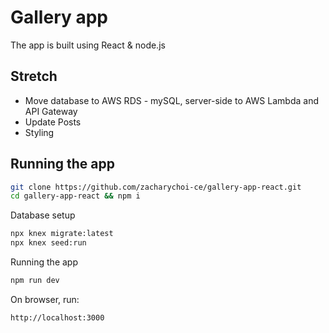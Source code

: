 # Gallery app 

The app is built using React & node.js

## Stretch
- Move database to AWS RDS - mySQL, server-side to AWS Lambda and API Gateway
- Update Posts
- Styling

## Running the app

```sh
git clone https://github.com/zacharychoi-ce/gallery-app-react.git
cd gallery-app-react && npm i
```

Database setup
```sh
npx knex migrate:latest
npx knex seed:run
```

Running the app
```sh
npm run dev
```

On browser, run:
```sh
http://localhost:3000
```